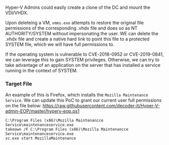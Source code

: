Hyper-V Admins could easily create a clone of the DC and mount the VDI/VHDX.

Upon deleteing a VM, `vmms.exe` attempts to restore the original file permissions of the
corresponding .vhdx file and does so as NT AUTHORITY/SYSTEM without impersonating
the user. WE can delete the .vhdx file and create a native hard link to point this file
to a protected SYSTEM file, which we will have full permissions to.

If the operating system is vulnerable to CVE-2018-0952 or CVE-2019-0841, we can leverage
this to gain SYSTEM privileges. Otherwise, we can try to take advantage of an application
on the server that has installed a service running in the context of SYSTEM.

### Target File

An example of this is Firefox, which installs the `Mozilla Maintenance Service`. We can update
this PoC to grant our current user full permissions on the file below:
https://raw.githubusercontent.com/decoder-it/Hyper-V-admin-EOP/master/hyperv-eop.ps1

```
C:\Program Files (x86)\Mozilla Maintenancce Service\maintenanceservice.exe
takeown /F C:\Program Files (x86)\Mozilla Maintenancce Service\maintenanceservice.exe
sc.exe start MozillaMaintenance
```

